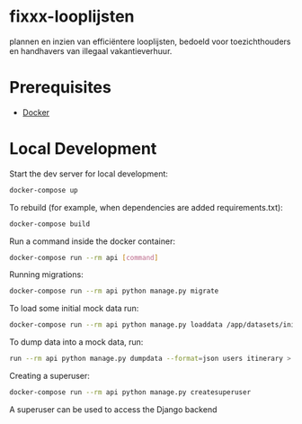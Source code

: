 # fixxx-looplijsten
plannen en inzien van efficiëntere looplijsten, bedoeld voor toezichthouders en handhavers van illegaal vakantieverhuur.

# Prerequisites

- [Docker](https://docs.docker.com/docker-for-mac/install/)  

# Local Development

Start the dev server for local development:
```bash
docker-compose up
```

To rebuild (for example, when dependencies are added requirements.txt):
```bash
docker-compose build
```

Run a command inside the docker container:

```bash
docker-compose run --rm api [command]
```

Running migrations:
```bash
docker-compose run --rm api python manage.py migrate
```

To load some initial mock data run:
```bash
docker-compose run --rm api python manage.py loaddata /app/datasets/initial_data.json
```

To dump data into a mock data, run:
```bash
run --rm api python manage.py dumpdata --format=json users itinerary > REPLACE_WITH_FILE_NAME.json
```

Creating a superuser:
```bash
docker-compose run --rm api python manage.py createsuperuser
```
A superuser can be used to access the Django backend